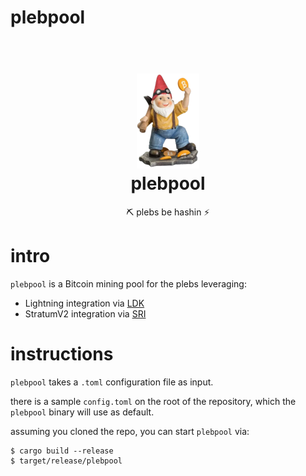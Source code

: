# plebpool

<h1 align="center">
  <br>
  <img width="100" src="dwarf.png">
  <br>
plebpool
<br>
</h1>

<p align="center">
⛏️ plebs be hashin ⚡
</p>

# intro

`plebpool` is a Bitcoin mining pool for the plebs leveraging:
- Lightning integration via [LDK](https://lightningdevkit.org/)
- StratumV2 integration via [SRI](https://stratumprotocol.org/)

# instructions

`plebpool` takes a `.toml` configuration file as input.

there is a sample `config.toml` on the root of the repository, which the `plebpool` binary will use as default.

assuming you cloned the repo, you can start `plebpool` via:

```
$ cargo build --release
$ target/release/plebpool
```
